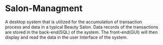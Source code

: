 # Salon-Managment
A desktop system that is utilized for the accumulation of transaction process and data in a typical Beauty Salon. Data records of the transactions are stored in the back-end(SQL) of the system. The front-end(GUI) will then display and read the data in the user Interface of the system.
